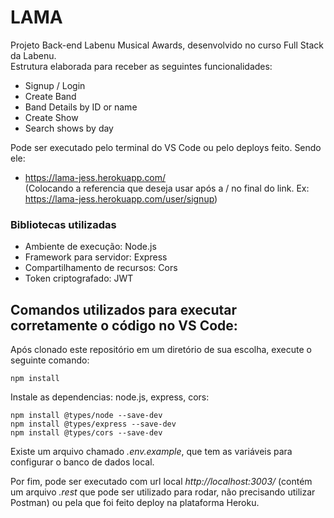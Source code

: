 # LAMA

Projeto Back-end Labenu Musical Awards, desenvolvido no curso Full Stack da Labenu. <br/>
Estrutura elaborada para receber as seguintes funcionalidades:

- Signup / Login
- Create Band
- Band Details by ID or name
- Create Show
- Search shows by day

Pode ser executado pelo terminal do VS Code ou pelo deploys feito. Sendo ele:
- https://lama-jess.herokuapp.com/ <br/>
(Colocando a referencia que deseja usar após a / no final do link. Ex: https://lama-jess.herokuapp.com/user/signup)

### Bibliotecas utilizadas

- Ambiente de execução: Node.js
- Framework para servidor: Express
- Compartilhamento de recursos: Cors
- Token criptografado: JWT

## Comandos utilizados para executar corretamente o código no VS Code:

Após clonado este repositório em um diretório de sua escolha, execute o seguinte comando:
```
npm install
```
Instale as dependencias: node.js, express, cors:
```
npm install @types/node --save-dev
npm install @types/express --save-dev
npm install @types/cors --save-dev
```

Existe um arquivo chamado *.env.example*, que tem as variáveis para configurar o banco de dados local. <br/>

Por fim, pode ser executado com url local *http://localhost:3003/* (contém um arquivo *.rest* que pode ser utilizado para rodar, não precisando utilizar Postman) ou pela que foi feito deploy na plataforma Heroku.